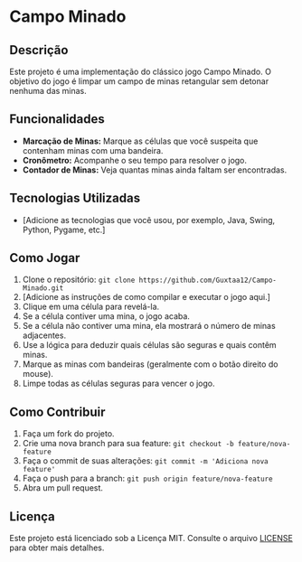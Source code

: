 # Campo Minado

## Descrição

Este projeto é uma implementação do clássico jogo Campo Minado. O objetivo do jogo é limpar um campo de minas retangular sem detonar nenhuma das minas.

## Funcionalidades

  * **Marcação de Minas:** Marque as células que você suspeita que contenham minas com uma bandeira.
  * **Cronômetro:** Acompanhe o seu tempo para resolver o jogo.
  * **Contador de Minas:** Veja quantas minas ainda faltam ser encontradas.

## Tecnologias Utilizadas

  * [Adicione as tecnologias que você usou, por exemplo, Java, Swing, Python, Pygame, etc.]

## Como Jogar

1.  Clone o repositório: `git clone https://github.com/Guxtaa12/Campo-Minado.git`
2.  [Adicione as instruções de como compilar e executar o jogo aqui.]
3.  Clique em uma célula para revelá-la.
4.  Se a célula contiver uma mina, o jogo acaba.
5.  Se a célula não contiver uma mina, ela mostrará o número de minas adjacentes.
6.  Use a lógica para deduzir quais células são seguras e quais contêm minas.
7.  Marque as minas com bandeiras (geralmente com o botão direito do mouse).
8.  Limpe todas as células seguras para vencer o jogo.

## Como Contribuir

1.  Faça um fork do projeto.
2.  Crie uma nova branch para sua feature: `git checkout -b feature/nova-feature`
3.  Faça o commit de suas alterações: `git commit -m 'Adiciona nova feature'`
4.  Faça o push para a branch: `git push origin feature/nova-feature`
5.  Abra um pull request.

## Licença

Este projeto está licenciado sob a Licença MIT. Consulte o arquivo [LICENSE](https://www.google.com/search?q=LICENSE) para obter mais detalhes.
